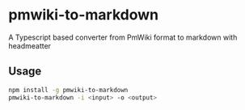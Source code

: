 # pmwiki-to-markdown
A Typescript based converter from PmWiki format to markdown with headmeatter

## Usage
```bash
npm install -g pmwiki-to-markdown
pmwiki-to-markdown -i <input> -o <output>
``` 